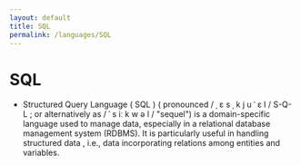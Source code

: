 ```yaml
---
layout: default
title: SQL
permalink: /languages/SQL
---
```

# SQL

- Structured Query Language ( SQL ) ( pronounced / ˌ ɛ s ˌ k j u ˈ ɛ l / S-Q-L ; or alternatively as / ˈ s iː k w ə l / "sequel")   is a domain-specific language used to manage data, especially in a relational database management system (RDBMS). It is particularly useful in handling structured data , i.e., data incorporating relations among entities and variables.